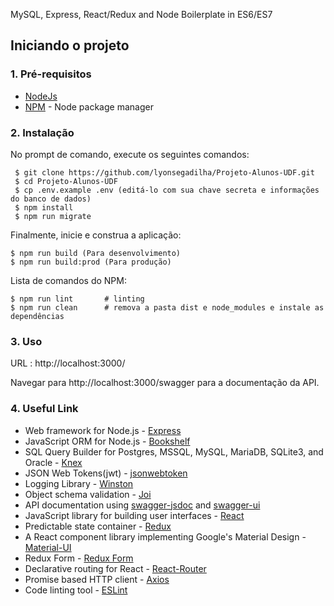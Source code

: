 MySQL, Express, React/Redux and Node Boilerplate in ES6/ES7

## Iniciando o projeto

### 1. Pré-requisitos

- [NodeJs](https://nodejs.org/en/)
- [NPM](https://npmjs.org/) - Node package manager

### 2. Instalação

No prompt de comando, execute os seguintes comandos:

``` 
 $ git clone https://github.com/lyonsegadilha/Projeto-Alunos-UDF.git
 $ cd Projeto-Alunos-UDF
 $ cp .env.example .env (editá-lo com sua chave secreta e informações do banco de dados)
 $ npm install
 $ npm run migrate
 ```
 Finalmente, inicie e construa a aplicação:
 
 ```
 $ npm run build (Para desenvolvimento)
 $ npm run build:prod (Para produção)
```

Lista de comandos do NPM:
 
  ```
  $ npm run lint       # linting
  $ npm run clean      # remova a pasta dist e node_modules e instale as dependências
 ```

### 3. Uso

URL : http://localhost:3000/

Navegar para http://localhost:3000/swagger para a documentação da API.

### 4. Useful Link
- Web framework for Node.js - [Express](http://expressjs.com/)
- JavaScript ORM  for Node.js - [Bookshelf](http://bookshelfjs.org/)
- SQL Query Builder for Postgres, MSSQL, MySQL, MariaDB, SQLite3, and Oracle - [Knex](http://knexjs.org/)
- JSON Web Tokens(jwt) - [jsonwebtoken](https://www.npmjs.com/package/jsonwebtoken)
- Logging Library - [Winston](https://www.npmjs.com/package/winston)
- Object schema validation  - [Joi](https://www.npmjs.com/package/joi)
- API documentation using [swagger-jsdoc](https://www.npmjs.com/package/swagger-jsdoc) and [swagger-ui](https://www.npmjs.com/package/swagger-ui)
- JavaScript library for building user interfaces - [React](https://facebook.github.io/react/)
- Predictable state container - [Redux](http://redux.js.org/)
- A React component library implementing Google's Material Design - [Material-UI](https://material-ui-1dab0.firebaseapp.com/)
- Redux Form - [Redux Form](http://redux-form.com/7.2.0/)
- Declarative routing for React - [React-Router](https://reacttraining.com/react-router/)
- Promise based HTTP client - [Axios](https://github.com/mzabriskie/axios)
- Code linting tool - [ESLint](http://eslint.org/)